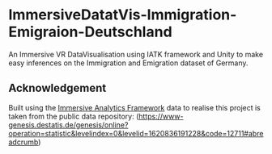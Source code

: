 # ImmersiveDatatVis-Immigration-Emigraion-Deutschland
An Immersive VR DataVisualisation using IATK framework and Unity to make easy inferences on the Immigration and Emigration dataset of Germany.


## Acknowledgement
Built using the  [Immersive Analytics Framework](https://github.com/MaximeCordeil/IATK)
data to realise this project is taken from the public data repository: (https://www-genesis.destatis.de/genesis/online?operation=statistic&levelindex=0&levelid=1620836191228&code=12711#abreadcrumb)
